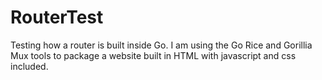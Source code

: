 # RouterTest

Testing how a router is built inside Go. I am using the Go Rice and Gorillia Mux tools to package a website built in HTML with javascript and css included.
